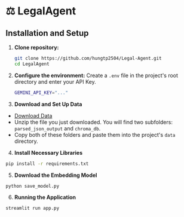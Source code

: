 # ⚖️ LegalAgent

## Installation and Setup

1.  **Clone repository:**
    ```bash
    git clone https://github.com/hungtp2504/Legal-Agent.git
    cd LegalAgent
    ```

2.  **Configure the environment:**
    Create a `.env` file in the project's root directory and enter your API Key.
    ```bash
    GEMINI_API_KEY="..."
    ```
3. **Download and Set Up Data**
* [Download Data](https://drive.google.com/drive/folders/1iM-lVNrdHGSzze7ElzPqyLqL9Krw2j1N?usp=sharing)
* Unzip the file you just downloaded. You will find two subfolders: `parsed_json_output` and `chroma_db`.
* Copy both of these folders and paste them into the project's `data` directory.
  
4. **Install Necessary Libraries**

```bash
pip install -r requirements.txt
```

5. **Download the Embedding Model**
```bash
python save_model.py
```

6. **Running the Application**

```bash
streamlit run app.py
```
